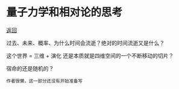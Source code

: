 # 量子力学和相对论的思考

[返回](README.md)

过去、未来、概率、为什么时间会流逝？绝对的时间流逝又是什么？

这个世界 = 三维 + 演化 还是本质就是四维空间的一个不断移动的切片？

宿命的还是随机的？

`作者很懒，这一部分还没有开始准备写`

